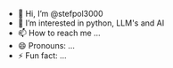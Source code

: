 - 👋 Hi, I’m @stefpol3000
- 👀 I’m interested in python, LLM's and AI
- 📫 How to reach me ...
- 😄 Pronouns: ...
- ⚡ Fun fact: ...

<!---
stefpol3000/stefpol3000 is a ✨ special ✨ repository because its `README.md` (this file) appears on your GitHub profile.
You can click the Preview link to take a look at your changes.
--->
